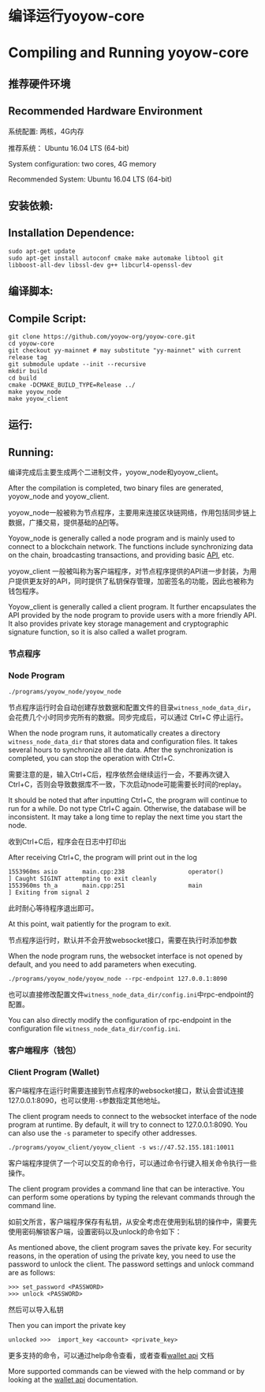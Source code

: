 # 编译运行yoyow-core
# Compiling and Running yoyow-core

## 推荐硬件环境
## Recommended Hardware Environment

系统配置: 两核，4G内存

推荐系统： Ubuntu 16.04 LTS (64-bit)

System configuration: two cores, 4G memory

Recommended System: Ubuntu 16.04 LTS (64-bit)

## 安装依赖:
## Installation Dependence:
```
sudo apt-get update
sudo apt-get install autoconf cmake make automake libtool git libboost-all-dev libssl-dev g++ libcurl4-openssl-dev
```

## 编译脚本:
## Compile Script:
```
git clone https://github.com/yoyow-org/yoyow-core.git
cd yoyow-core
git checkout yy-mainnet # may substitute "yy-mainnet" with current release tag
git submodule update --init --recursive
mkdir build
cd build
cmake -DCMAKE_BUILD_TYPE=Release ../
make yoyow_node
make yoyow_client
```

## 运行:
## Running:

编译完成后主要生成两个二进制文件，yoyow_node和yoyow_client。

After the compilation is completed, two binary files are generated, yoyow_node and yoyow_client.

yoyow_node一般被称为节点程序，主要用来连接区块链网络，作用包括同步链上数据，广播交易，提供基础的[API](../api/node_api.html)等。

Yoyow_node is generally called a node program and is mainly used to connect to a blockchain network. The functions include synchronizing data on the chain, broadcasting transactions, and providing basic [API](../api/node_api.html), etc.

yoyow_client 一般被叫称为客户端程序，对节点程序提供的API进一步封装，为用户提供更友好的API，同时提供了私钥保存管理，加密签名的功能，因此也被称为钱包程序。

Yoyow_client is generally called a client program. It further encapsulates the API provided by the node program to provide users with a more friendly API. It also provides private key storage management and cryptographic signature function, so it is also called a wallet program.

### 节点程序
### Node Program
```
./programs/yoyow_node/yoyow_node
```
节点程序运行时会自动创建存放数据和配置文件的目录```witness_node_data_dir```，会花费几个小时同步完所有的数据。同步完成后，可以通过 Ctrl+C 停止运行。

When the node program runs, it automatically creates a directory ```witness_node_data_dir``` that stores data and configuration files. It takes several hours to synchronize all the data. After the synchronization is completed, you can stop the operation with Ctrl+C.

需要注意的是，输入Ctrl+C后，程序依然会继续运行一会，不要再次键入Ctrl+C，否则会导致数据库不一致，下次启动node可能需要长时间的replay。

It should be noted that after inputting Ctrl+C, the program will continue to run for a while. Do not type Ctrl+C again. Otherwise, the database will be inconsistent. It may take a long time to replay the next time you start the node.

收到Ctrl+C后，程序会在日志中打印出

After receiving Ctrl+C, the program will print out in the log

```
1553960ms asio       main.cpp:238                  operator()           ] Caught SIGINT attempting to exit cleanly
1553960ms th_a       main.cpp:251                  main                 ] Exiting from signal 2
```
此时耐心等待程序退出即可。

At this point, wait patiently for the program to exit.

节点程序运行时，默认并不会开放websocket接口，需要在执行时添加参数 

When the node program runs, the websocket interface is not opened by default, and you need to add parameters when executing.
```
./programs/yoyow_node/yoyow_node --rpc-endpoint 127.0.0.1:8090
```
也可以直接修改配置文件```witness_node_data_dir/config.ini```中rpc-endpoint的配置。

You can also directly modify the configuration of rpc-endpoint in the configuration file ```witness_node_data_dir/config.ini```.

### 客户端程序（钱包）
### Client Program (Wallet)

客户端程序在运行时需要连接到节点程序的websocket接口，默认会尝试连接127.0.0.1:8090，也可以使用`-s`参数指定其他地址。

The client program needs to connect to the websocket interface of the node program at runtime. By default, it will try to connect to 127.0.0.1:8090. You can also use the `-s` parameter to specify other addresses. 
```
./programs/yoyow_client/yoyow_client -s ws://47.52.155.181:10011
```
客户端程序提供了一个可以交互的命令行，可以通过命令行键入相关命令执行一些操作。

The client program provides a command line that can be interactive. You can perform some operations by typing the relevant commands through the command line.

如前文所言，客户端程序保存有私钥，从安全考虑在使用到私钥的操作中，需要先使用密码解锁客户端，设置密码以及unlock的命令如下：

As mentioned above, the client program saves the private key. For security reasons, in the operation of using the private key, you need to use the password to unlock the client. The password settings and unlock command are as follows:

```
>>> set_password <PASSWORD>
>>> unlock <PASSWORD>
```

然后可以导入私钥

Then you can import the private key
```
unlocked >>>  import_key <account> <private_key>
```

更多支持的命令，可以通过help命令查看，或者查看[wallet api](../api/wallet_api.html) 文档

More supported commands can be viewed with the help command or by looking at the [wallet api](../api/wallet_api.html) documentation.
